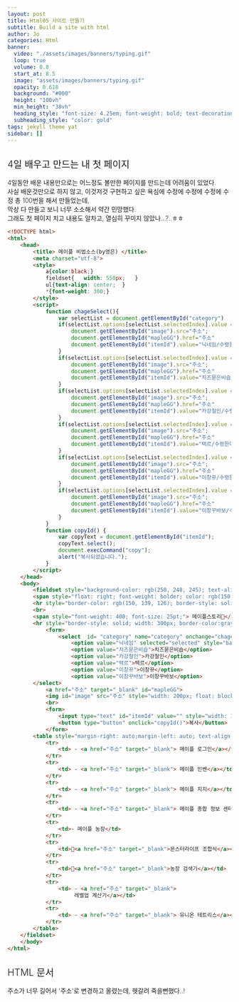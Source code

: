 ```yaml
---
layout: post
title: Html05_사이트 만들기
subtitle: Build a site with html
author: Jo
categories: Html
banner:
  video: "./assets/images/banners/typing.gif"
  loop: true
  volume: 0.8
  start_at: 8.5
  image: "assets/images/banners/typing.gif"
  opacity: 0.618
  background: "#000"
  height: "100vh"
  min_height: "38vh"
  heading_style: "font-size: 4.25em; font-weight: bold; text-decoration: underline"
  subheading_style: "color: gold"
tags: jekyll theme yat
sidebar: []
---
```


## 4일 배우고 만드는 내 첫 페이지
4일동안 배운 내용만으로는 어느정도 볼만한 페이지를 만드는데 어려움이 있었다.<br>
사실 배운것만으로 하지 않고, 이것저것 구현하고 싶은 욕심에 수정에 수정에 수정에 수정 총 100번을 해서 만들었는데,<br>
막상 다 만들고 보니 너무 소소해서 약간 민망했다.<br>
그래도 첫 페이지 치고 내용도 알차고, 열심히 꾸미지 않았나...?..ㅎㅎ<br>




```html
<!DOCTYPE html>
<html>
	<head>
		<title> 메이플 비법소스(by영은) </title>
		<meta charset="utf-8">
		<style>
			a{color:black;}
			fieldset{	width: 550px;	}
			ul{text-align: center;	}
			*{font-weight: 300;}
		</style>
		<script>
			function chageSelect(){ 
	            var selectList = document.getElementById("category")
				if(selectList.options[selectList.selectedIndex].value == "닉네임"){
	                document.getElementById("image").src="주소";
					document.getElementById("mapleGG").href="주소"
					document.getElementById("itemId").value="닉네임/수령한다"
				}
				if(selectList.options[selectList.selectedIndex].value == "치즈묻은비숍"){
	                document.getElementById("image").src="주소";
					document.getElementById("mapleGG").href="주소"
					document.getElementById("itemId").value="치즈묻은비숍/수령한다"
				}
	            if(selectList.options[selectList.selectedIndex].value == "카강철인"){
                    document.getElementById("image").src="주소";
					document.getElementById("mapleGG").href="주소"
					document.getElementById("itemId").value="카강철인/수령한다"
				}
	            if(selectList.options[selectList.selectedIndex].value == "택르"){
                    document.getElementById("image").src="주소";
					document.getElementById("mapleGG").href="주소"
					document.getElementById("itemId").value="택르/수령한다"
				}
                if(selectList.options[selectList.selectedIndex].value == "이창뀨"){
                    document.getElementById("image").src="주소";
					document.getElementById("mapleGG").href="주소"
					document.getElementById("itemId").value="이창뀨/수령한다"
				}
                if(selectList.options[selectList.selectedIndex].value == "이창꾸바보"){
                    document.getElementById("image").src="주소";
					document.getElementById("mapleGG").href="주소"
					document.getElementById("itemId").value="이창꾸바보/수령한다"
				}
			}
			function copyId() {
           		var copyText = document.getElementById("itemId");
           		copyText.select();
          		document.execCommand("copy");
           		alert("복사되었습니다.");
			}			
		</script>
	</head>
	<body>
		<fieldset style="background-color: rgb(250, 248, 245); text-align: center ;">
		<span style="float: right; font-weight: bolder; color: rgb(150, 139, 126);"> ― &nbsp; □ &nbsp; X </span><br>
		<hr style="border-color: rgb(150, 139, 126); border-style: solid;">
		<br>
		<span style="font-weight: 400; font-size: 25pt;"> 메이플스토리🍁</span>
		<hr style="border-style: solid; width: 300px; border-color:gray;">
			<form>
				<select  id= "category" name="category" onchange="chageSelect()" style="font-size: 11pt; width: 120px; display: block;margin-left: auto;margin-right: auto;"><br>
					<option value="닉네임" selected="selected" style="background-color: #ccc">닉네임</option>
					<option value="치즈묻은비숍">치즈묻은비숍</option>		
					<option value="카강철인">카강철인</option>
					<option value="택르">택르</option>
					<option value="이창뀨">이창뀨</option>
					<option value="이창꾸바보">이창꾸바보</option>				
        </select>
			<a href="주소" target="_blank" id="mapleGG">
			<img id="image" src="주소" style="width: 200px; float: block; margin-left: auto;margin-right: auto;margin-top: 10px; margin-bottom: 10px;"></a>
			<br>
			<form>
				<input type="text" id="itemId" value="" style="width: 120px; font-size: 11pt;">
				<button type="button" onclick="copyId()">복사</button>
			</form>
		<table style="margin-right: auto;margin-left: auto; text-align: left;">
			<tr>
				<td> - <a href="주소" target="_blank"> 메이플 로그인</a></td>
			</tr>
			<tr>
				<td> - <a href="주소" target="_blank"> 메이플 인벤</a></td>
			</tr>
			<tr>
				<td> - <a href="주소" target="_blank"> 메이플 지지</a></td>
			</tr>
			<tr>
				<td> - <a href="주소" target="_blank"> 메이플 종합 정보 센터</a></td>
			</tr>
			<tr>
				<td>- 메이플 농장</td>
			</tr>
			<tr>
				<td>🌾<a href="주소" target="_blank">몬스터라이프 조합식</a></td>
			</tr>
			<tr>
				<td>🌾<a href="주소" target="_blank">농장 검색기</a></td>
			</tr>
			<tr>
				<td> - <a href="주소" target="_blank">
					 레벨업 계산기</a></td>
			</tr>
			<tr>
				<td> - <a href="주소" target="_blank"> 유니온 테트리스</a></td>
			</tr>
		</table>
	</fieldset>
	</body>
</html>
```
      
## HTML 문서
주소가 너무 길어서 '주소'로 변경하고 올렸는데, 헷갈려 죽을뻔했다..!


<!DOCTYPE html>
<html>
	<head>
		<title> 메이플 비법소스(by영은) </title>
		<style>
			a{
				color:black;
			}
			fieldset{
				width: 550px;
			}
			ul{
				text-align: center;
			}
			*{
				font-weight: 300;
			}
		</style>
		<script>
			function chageSelect(){ 
	            var selectList = document.getElementById("category")
				if(selectList.options[selectList.selectedIndex].value == "닉네임"){
	                document.getElementById("image").src="https://i.postimg.cc/QMHTkcVY/image.png";
					document.getElementById("mapleGG").href="https://maple.gg/"
					document.getElementById("itemId").value="닉네임/수령한다"
				}
				if(selectList.options[selectList.selectedIndex].value == "치즈묻은비숍"){
	                document.getElementById("image").src="https://avatar.maplestory.nexon.com/Character/JKGFJDOCAPMHHFONOKOODPCAFHJGHCDCOMJBGHOHDHLODHPBIHGBHLMBOHJPMIAGBICHLEMHFENOGHDAHOEKFLKELPHGNDGOGFGPLHPECODNNIJOIFMGKHEIFLDGKNMHNBLNCOKOCIGBDAHFJNOMEAPJCIKJJOALIABJLPGFMLCFCJIGLPBBFPBJPFGMGEBFJINDKNBNFNCJFMNFPFKJKGPCFIOPFLIECICAPGINCLHMKKMOABGFEIEAFGCDOBIM.png";
					document.getElementById("mapleGG").href="https://maple.gg/u/%EC%B9%98%EC%A6%88%EB%AC%BB%EC%9D%80%EB%B9%84%EC%88%8D"
					document.getElementById("itemId").value="치즈묻은비숍/수령한다"
				}
	            if(selectList.options[selectList.selectedIndex].value == "카강철인"){
                    document.getElementById("image").src="https://avatar.maplestory.nexon.com/Character/FBCELJIKIIENEHHIJOMKNBBDINFDDDNGLACEOHFKAFIKHBBOHENGCCMOMCHKNMGJCHIBOGINGBEHPLPBEAPINAHIGLHLKOBACBHJKEOLJFOPKODMMNIHOPMDKHJLHMFKNIAGCIBGDNGJEEDMHNFOJCJEBALMILEKHIMHLJEFOBFGIDIMDNDGCOJJJPEMDGPIPKLEEKCKBPDJEKOAFENDGIJKHBJLPFCJAOADINKPEDNMOGLDDEOLIHOLGKLDIDGB.png";
					document.getElementById("mapleGG").href="https://maple.gg/u/%EC%B9%B4%EA%B0%95%EC%B2%A0%EC%9D%B8"
					document.getElementById("itemId").value="카강철인/수령한다"
				}
	            if(selectList.options[selectList.selectedIndex].value == "택르"){
                    document.getElementById("image").src="https://avatar.maplestory.nexon.com/Character/CAEADMJOFKHEHOOGCGGMDPJNNKLIGOLAIGIAPKPEFJDNEDAKACFFMOMBJNFJHMMBMDFHPDNHCFIJPCCNACCGOGMEPLCHFJJAGKCENFBGGEAAIJFLOPNOIGAGLNOMDIPPJKCNPEOFPJJMNCINLLELOKGKHOBGMEJBLPOAEJOHHCKEIDLNFGNCBCPCMPEBNAPLHFOAAKAMHHLJNHGEFIKHDKFFGGFGJFAFPDLPIGMJNCPPOHHPNEMMFOIBNEEMGOIN.png";
					document.getElementById("mapleGG").href="https://maple.gg/u/%ED%83%9D%EB%A5%B4"
					document.getElementById("itemId").value="택르/수령한다"
				}
                if(selectList.options[selectList.selectedIndex].value == "이창뀨"){
                    document.getElementById("image").src="https://avatar.maplestory.nexon.com/Character/MOMIDPHNFJHLPPKFNMDCGMDEJCOPONPJDIHGFPIKPAMFCJKJIACJKFFAFKPCKNILOMFJBIKABGAFAEIJKJBLKOHABCNIPAOKHEJNLNMHBDLLKBFKKOCOIHHNIBKMMJEAPENOBBOKDBFNCEABFBFPBLBAHFGNPEKDCEKIHLOAJAONNEDCCEAGCENMKODOLABAEIMLCHABKLEOGKONLDHEKCOIAGLFBDBCELLKLEFHAPOBPAMKCHCNHLMCHKGJMHLO.png";
					document.getElementById("mapleGG").href="https://maple.gg/u/%EC%9D%B4%EC%B0%BD%EB%80%A8"
					document.getElementById("itemId").value="이창뀨/수령한다"
				}
                if(selectList.options[selectList.selectedIndex].value == "이창꾸바보"){
                    document.getElementById("image").src="https://avatar.maplestory.nexon.com/Character/GLPAOOIJBIINBMPFKAEPMHBOJPMBKAIMDMLPGBOINBOFGHJEEFLFDBNOEMDCABGDJMLDIIDLGKDFEBLHBBJBKPCPOLEGACHABIKPDCPAEBOINOGEGCHJDFAAHOKHCONLKFNHDBCEMCFEKJBOCFMHBKLKOKLJBPBNLBKKHPOPMFILMHMNMLIGMCGOADLMADOAMKHIFJLAOGCNILHKAJDJJCJLCKCAOHHIINFCNBONGIGJNFANONDNECMBAGOELMIJ.png";
					document.getElementById("mapleGG").href="https://maple.gg/u/%EC%9D%B4%EC%B0%BD%EA%BE%B8%EB%B0%94%EB%B3%B4"
					document.getElementById("itemId").value="이창꾸바보/수령한다"
				}
			}
			function copyId() {
           		var copyText = document.getElementById("itemId");
           		copyText.select();
          		document.execCommand("copy");
           		alert("복사되었습니다.");
			}
			
		</script>
	</head>
	<body>
		<fieldset style="background-color: rgb(250, 248, 245); text-align: center ;">
		<span style="float: right; font-weight: bolder; color: rgb(150, 139, 126);"> ― &nbsp; □ &nbsp; X </span><br>
		<hr style="border-color: rgb(150, 139, 126); border-style: solid;">
		<br>
		<span style="font-weight: 400; font-size: 25pt;"> 메이플스토리🍁</span>
		<hr style="border-style: solid; width: 300px; border-color:gray;">
			<form>
				<select  id= "category" name="category" onchange="chageSelect()" style="font-size: 11pt; width: 120px; display: block;margin-left: auto;margin-right: auto;"><br>
					<option value="닉네임" selected="selected" style="background-color: #ccc">닉네임</option>
					<option value="치즈묻은비숍">치즈묻은비숍</option>		
					<option value="카강철인">카강철인</option>
					<option value="택르">택르</option>
					<option value="이창뀨">이창뀨</option>
					<option value="이창꾸바보">이창꾸바보</option>				
				</select>

			<a href="https://maple.gg/u/%EC%B9%98%EC%A6%88%EB%AC%BB%EC%9D%80%EB%B9%84%EC%88%8D" target="_blank" id="mapleGG">
			<img id="image" src="https://i.postimg.cc/QMHTkcVY/image.png" style="width: 200px; float: block; margin-left: auto;margin-right: auto;margin-top: 10px; margin-bottom: 10px;"></a>
			<br>
			<form>
				<input type="text" id="itemId" value="" style="width: 120px; font-size: 11pt;">
				<button type="button" onclick="copyId()">복사</button>
			</form>
		<table style="margin-right: auto;margin-left: auto; text-align: left;">
			<tr>
				<td> - <a href="https://maplestory.nexon.com/Home/Main" target="_blank"> 메이플 로그인</a></td>
			</tr>
			<tr>
				<td> - <a href="https://www.inven.co.kr/maple/" target="_blank"> 메이플 인벤</a></td>
			</tr>
			<tr>
				<td> - <a href="https://maple.gg/" target="_blank"> 메이플 지지</a></td>
			</tr>
			<tr>
				<td> - <a href="http://wachan.me/" target="_blank"> 메이플 종합 정보 센터</a></td>
			</tr>
			<tr>
				<td>- 메이플 농장</td>
			</tr>
			<tr>
				<td>🌾<a href="https://mapleutils.com/farm/combine" target="_blank">몬스터라이프 조합식</a></td>
			</tr>
			<tr>
				<td>🌾<a href="https://meso.kr/" target="_blank">농장 검색기</a></td>
			</tr>
			<tr>
				<td> - <a href="https://betweenmoon.github.io/maple_hyper/HTML/calcLevelUp.html" target="_blank">
					 레벨업 계산기</a></td>
			</tr>
			<tr>
				<td> - <a href="https://xenogents.github.io/LegionSolver/" target="_blank"> 유니온 테트리스</a></td>
			</tr>

			</tr>
		</table>
</html>


여기선 잘 안보여서 링크! > https://melodic-moxie-296a72.netlify.app/

















